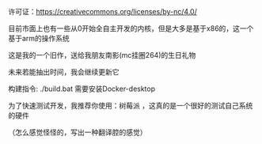 许可证：https://creativecommons.org/licenses/by-nc/4.0/

目前市面上也有一些从0开始全自主开发的内核，但是大多是基于x86的，这一个基于arm的操作系统

这是我的一个旧作，送给我朋友南影(mc挂圈264)的生日礼物

未来若能抽出时间，我会继续更新它

构建指令: ./build.bat 需要安装Docker-desktop

为了快速测试开发，我推荐你使用：树莓派 ，这真的是一个很好的测试自己系统的硬件

（怎么感觉怪怪的，写出一种翻译腔的感觉）
